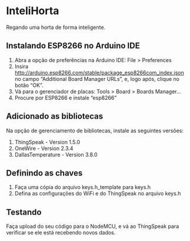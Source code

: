 # InteliHorta

Regando uma horta de forma inteligente.

## Instalando ESP8266 no Arduino IDE

1) Abra a opção de preferências na Arduino IDE: File > Preferences
2) Insira http://arduino.esp8266.com/stable/package_esp8266com_index.json no campo “Additional Board Manager URLs”, e, logo após, clique no botão “OK”.
3) Vá para o gerenciador de placas: Tools > Board > Boards Manager…
4) Procure por ESP8266 e instale “esp8266”

## Adicionado as bibliotecas

Na opção de gerenciamento de bibliotecas, instale as seguintes versões:
1) ThingSpeak - Version 1.5.0
2) OneWire - Version 2.3.4
3) DallasTemperature - Version 3.8.0

## Definindo as chaves

1) Faça uma cópia do arquivo keys.h_template para keys.h
2) Defina as configurações do WiFi e do ThingSpeak no arquivo keys.h

## Testando

Faça upload do seu código para o NodeMCU, e vá ao ThingSpeak para verificar se ele está recebendo novos dados.
